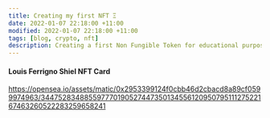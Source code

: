 ```yaml
---
title: Creating my first NFT Ξ
date: 2022-01-07 22:18:00 +11:00 
modified: 2022-01-07 22:18:00 +11:00 
tags: [blog, crypto, nft]
description: Creating a first Non Fungible Token for educational purposes
---
```


#### Louis Ferrigno Shiel NFT Card

<a href="https://opensea.io/assets/matic/0x2953399124f0cbb46d2cbacd8a89cf0599974963/34475283488559777019052744735013455612095079511127522167463260522283259658241/">
https://opensea.io/assets/matic/0x2953399124f0cbb46d2cbacd8a89cf0599974963/34475283488559777019052744735013455612095079511127522167463260522283259658241
</a>

<nft-card contractAddress="0x2953399124f0cbb46d2cbacd8a89cf0599974963" tokenId="34475283488559777019052744735013455612095079511127522167463260522283259658241"> </nft-card>